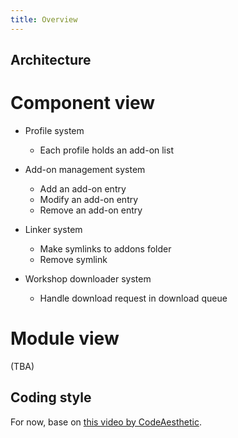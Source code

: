 ```yaml
---
title: Overview
---
```


## Architecture

# Component view

- Profile system

  - Each profile holds an add-on list

- Add-on management system

  - Add an add-on entry
  - Modify an add-on entry
  - Remove an add-on entry

- Linker system

  - Make symlinks to addons folder
  - Remove symlink

- Workshop downloader system

  - Handle download request in download queue

# Module view

(TBA)

## Coding style

For now, base on [this video by CodeAesthetic](https://www.youtube.com/watch?v=Bf7vDBBOBUA).
